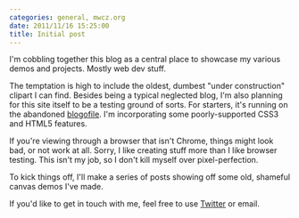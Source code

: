```yaml
---
categories: general, mwcz.org
date: 2011/11/16 15:25:00
title: Initial post
---
```


<script type="text/javascript">
    window.onload = function() { document.getElementById("email").href = "mailto:%6D%77%63@%63%6C%61%79%74%6F.%6F%72%67"; };
</script>

I'm cobbling together this blog as a central place to showcase my various demos and projects.  Mostly web dev stuff.

The temptation is high to include the oldest, dumbest "under construction" clipart I can find.  Besides being a typical neglected blog, I'm also planning for this site itself to be a testing ground of sorts.  For starters, it's running on the abandoned [blogofile](https://github.com/EnigmaCurry/blogofile).  I'm incorporating some poorly-supported CSS3 and HTML5 features.

If you're viewing through a browser that isn't Chrome, things might look bad, or not work at all.  Sorry, I like creating stuff more than I like browser testing.  This isn't my job, so I don't kill myself over pixel-perfection.

To kick things off, I'll make a series of posts showing off some old, shameful canvas demos I've made.

If you'd like to get in touch with me, feel free to use [Twitter](https://twitter.com/#!/mwcz) or <a id="email">email</a>.
